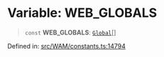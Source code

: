 # Variable: WEB\_GLOBALS

> `const` **WEB\_GLOBALS**: [`Global`](../type-aliases/Global.md)[]

Defined in: [src/WAM/constants.ts:14794](https://github.com/Fokusdotid/Baileys/blob/86ad0f8078178c8586062ad3364a59e068f4b3b2/src/WAM/constants.ts#L14794)
